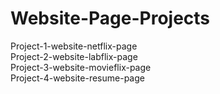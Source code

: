 # Website-Page-Projects

Project-1-website-netflix-page<br>
Project-2-website-labflix-page<br>
Project-3-website-movieflix-page<br>
Project-4-website-resume-page<br>
